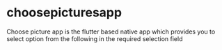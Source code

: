 # choosepicturesapp
Choose picture app is the flutter based native app which provides you to select option from the following in the required selection field
